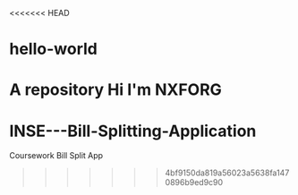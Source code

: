 <<<<<<< HEAD
# hello-world
A repository
Hi I'm NXFORG
=======
# INSE---Bill-Splitting-Application
Coursework Bill Split App
>>>>>>> 4bf9150da819a56023a5638fa1470896b9ed9c90

